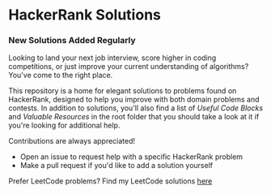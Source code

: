 # HackerRank Solutions #

### New Solutions Added Regularly ###

Looking to land your next job interview, score higher in coding competitions, or just improve
your current understanding of algorithms? You've come to the right place.

This repository is a home for elegant solutions to problems found on HackerRank, designed to help you improve with both domain problems and contests. 
In addition to solutions, you'll also find a list of *Useful Code Blocks* and *Valuable Resources*
in the root folder that you should take a look at it if you're looking for additional help.

Contributions are always appreciated!
* Open an issue to request help with a specific HackerRank problem
* Make a pull request if you'd like to add a solution yourself

Prefer LeetCode problems? Find my LeetCode solutions [here](https://github.com/BlakeBrown/LeetCode-Solutions)
